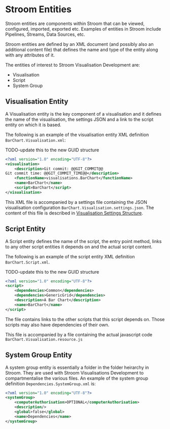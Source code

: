 # Stroom Entities
Stroom entities are components within Stroom that can be viewed, configured, imported, exported etc. Examples of entities in Stroom include Pipelines, Streams, Data Sources, etc. 

Stroom entities are defined by an XML document (and possibly also an additional content file) that defines the name and type of the entity along with any attributes of it.

The entities of interest to Stroom Visualisation Development are:

* Visualisation
* Script
* System Group

## Visualisation Entity
A Visualisation entity is the key component of a visualisation and it defines the name of the visualisation, the settings JSON and a link to the script entity on which it is based.

The following is an example of the visualisation entity XML definition `BarChart.Visualisation.xml`:

TODO-update this to the new GUID structure
```xml
<?xml version="1.0" encoding="UTF-8"?>
<visualisation>
    <description>Git commit: @@GIT_COMMIT@@
Git commit time: @@GIT_COMMIT_TIME@@</description>
    <functionName>visualisations.BarChart</functionName>
    <name>BarChart</name>
    <script>BarChart</script>
</visualisation>
```

This XML file is accompanied by a settings file containing the JSON visualisation configuration `BarChart.Visualisation.settings.json`.  The content of this file is described in [Visualisation Settings Structure](visualisationsSettingsStructure.md).

## Script Entity
A Script entity defines the name of the script, the entry point method, links to any other script entities it depends on and the actual script content.

The following is an example of the script entity XML definition `BarChart.Script.xml`.

TODO-update this to the new GUID structure
```xml
<?xml version="1.0" encoding="UTF-8"?>
<script>
    <dependencies>Common</dependencies>
    <dependencies>GenericGrid</dependencies>
    <description>A Bar Chart</description>
    <name>BarChart</name>
</script>
``` 

The file contains links to the other scripts that this script depends on.  Those scripts may also have dependencies of their own.

This file is accompanied by a file containing the actual javascript code `BarChart.Visualisation.resource.js`

## System Group Entity
A system group entity is essentially a folder in the folder heirarchy in Stroom. They are used with Stroom Visualisations Development to compartmentalise the various files. An example of the system group definition `Dependencies.SystemGroup.xml` is:

``` xml
<?xml version="1.0" encoding="UTF-8"?>
<systemGroup>
    <computerAuthorisation>OPTIONAL</computerAuthorisation>
    <description/>
    <global>false</global>
    <name>Dependencies</name>
</systemGroup>
``` 
